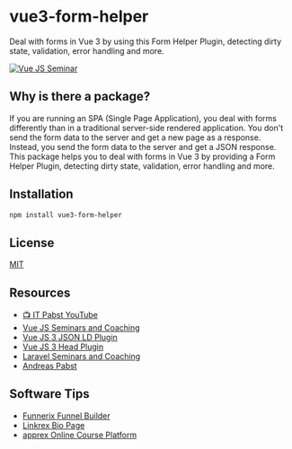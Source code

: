 # vue3-form-helper
Deal with forms in Vue 3 by using this Form Helper Plugin, detecting dirty state, validation, error handling and more.

[![Vue JS Seminar](https://www.vuejs-seminar.de/img/VuejsSeminar/logo_color.png "Vue JS Seminar")](https://www.vuejs-seminar.de/)

## Why is there a package?

If you are running an SPA (Single Page Application), you deal with forms differently than in a traditional server-side rendered application. 
You don't send the form data to the server and get a new page as a response. Instead, you send the form data to the server and get a JSON response.
This package helps you to deal with forms in Vue 3 by providing a Form Helper Plugin, detecting dirty state, validation, error handling and more.

## Installation

```bash
npm install vue3-form-helper
```

## License

[MIT](https://opensource.org/licenses/MIT)

## Resources

- [📺 IT Pabst YouTube](https://www.youtube.com/channel/UC2qIzllaHNtseSXwj18r-7w)
- [Vue JS Seminars and Coaching](https://www.vuejs-seminar.de/)
- [Vue JS 3 JSON LD Plugin](https://www.vuejs-seminar.de/packages/vue3-json-ld)
- [Vue JS 3 Head Plugin](https://www.vuejs-seminar.de/packages/vue3-form-helper)
- [Laravel Seminars and Coaching](https://www.laravel-seminar.de/)
- [Andreas Pabst](https://www.andreaspabst.com)

## Software Tips

- [Funnerix Funnel Builder](https://www.funnerix.com/)
- [Linkrex Bio Page](https://www.linkrex.eu/)
- [apprex Online Course Platform](https://www.apprex.de/)